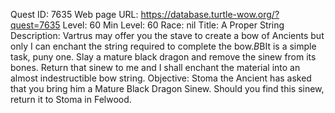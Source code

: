 Quest ID: 7635
Web page URL: https://database.turtle-wow.org/?quest=7635
Level: 60
Min Level: 60
Race: nil
Title: A Proper String
Description: Vartrus may offer you the stave to create a bow of Ancients but only I can enchant the string required to complete the bow.$B$BIt is a simple task, puny one. Slay a mature black dragon and remove the sinew from its bones. Return that sinew to me and I shall enchant the material into an almost indestructible bow string.
Objective: Stoma the Ancient has asked that you bring him a Mature Black Dragon Sinew. Should you find this sinew, return it to Stoma in Felwood.
